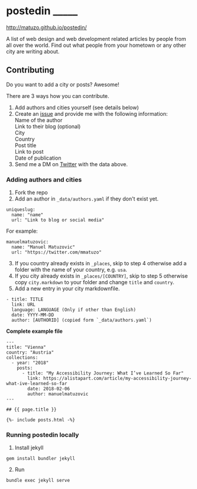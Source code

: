 # postedin _____

<http://matuzo.github.io/postedin/>

A list of web design and web development related articles by people from all over the world. Find out what people from your hometown or any other city are writing about.

## Contributing

Do you want to add a city or posts? Awesome! 

There are 3 ways how you can contribute.

1. Add authors and cities yourself (see details below)
2. Create an [issue](https://github.com/matuzo/postedin/issues) and provide me with the following information:  
  Name of the author  
  Link to their blog (optional)  
  City  
  Country  
  Post title  
  Link to post  
  Date of publication
3. Send me a DM on [Twitter](http://twitter.com/mmatuzo) with the data above.

### Adding authors and cities

1. Fork the repo
2. Add an author in `_data/authors.yaml` if they don't exist yet.
  ```
  uniqueslug:
    name: "name"
    url: "Link to blog or social media"
  ```
  For example:
  ```
  manuelmatuzovic:
    name: "Manuel Matuzovic"
    url: "https://twitter.com/mmatuzo"
  ```
3. If you country already exists in `_places`, skip to step 4 otherwise add a folder with the name of your country, e.g. `usa`.
4. If you city already exists in `_places/[COUNTRY]`, skip to step 5 otherwise copy `city.markdown` to your folder and change `title` and `country`.
5. Add a new entry in your city markdownfile.

```
- title: TITLE
  link: URL
  language: LANGUAGE (Only if other than English)
  date: YYYY-MM-DD
  author: [AUTHORID] (copied form `_data/authors.yaml`)
```

**Complete example file**

```
---
title: "Vienna"
country: "Austria"
collections:
  - year: "2018"
    posts:
      - title: "My Accessibility Journey: What I’ve Learned So Far"
        link: https://alistapart.com/article/my-accessibility-journey-what-ive-learned-so-far
        date: 2018-02-06
        author: manuelmatuzovic
---

## {{ page.title }}

{%- include posts.html -%}
```

### Running postedin locally

1. Install jekyll
```
gem install bundler jekyll
```

2. Run 
```
bundle exec jekyll serve
```
